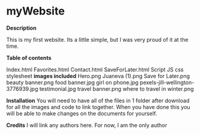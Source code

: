 # myWebsite

**Description**

This is my first website. Its a little simple, but I was very proud of it at the time. 


**Table of contents**

Index.html
Favorites.html
Contact.html
SaveForLater.html
Script JS
css stylesheet
**images included**
Hero.png
Juaneva (1).png
Save for Later.png
beauty banner.png
food banner.jpg
girl on phone.jpg
pexels-jill-wellington-3776939.jpg
testimonial.jpg
travel banner.png
where to travel in winter.png


**Installation**
You will need to have all of the files in 1 folder after download for all the images and code to link together. 
When you have done this you will be able to make changes on the documents for yourself.

**Credits**
I will link any authors here. For now, I am the only author
